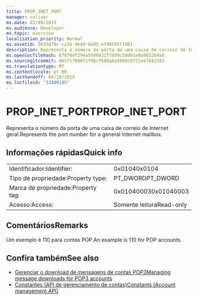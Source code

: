 ```yaml
---
title: PROP_INET_PORT
manager: soliver
ms.date: 03/09/2015
ms.audience: Developer
ms.topic: overview
localization_priority: Normal
ms.assetid: 5633d70c-ca3e-4b9d-8e85-ef98f85f1961
description: Representa o número da porta de uma caixa de correio de Internet geral.
ms.openlocfilehash: b7870df294a5580831ffb99c59d01e8a8652b4a6
ms.sourcegitcommit: 8657170d071f9bcf680aba50b9c07f2a4fb82283
ms.translationtype: MT
ms.contentlocale: pt-BR
ms.lasthandoff: 04/28/2019
ms.locfileid: "33409185"
---
```

# <a name="propinetport"></a><span data-ttu-id="678b7-103">PROP_INET_PORT</span><span class="sxs-lookup"><span data-stu-id="678b7-103">PROP_INET_PORT</span></span>

<span data-ttu-id="678b7-104">Representa o número da porta de uma caixa de correio de Internet geral.</span><span class="sxs-lookup"><span data-stu-id="678b7-104">Represents the port number for a general Internet mailbox.</span></span>
  
## <a name="quick-info"></a><span data-ttu-id="678b7-105">Informações rápidas</span><span class="sxs-lookup"><span data-stu-id="678b7-105">Quick info</span></span>

|||
|:-----|:-----|
|<span data-ttu-id="678b7-106">Identificador:</span><span class="sxs-lookup"><span data-stu-id="678b7-106">Identifier:</span></span>  <br/> |<span data-ttu-id="678b7-107">0x0104</span><span class="sxs-lookup"><span data-stu-id="678b7-107">0x0104</span></span>  <br/> |
|<span data-ttu-id="678b7-108">Tipo de propriedade:</span><span class="sxs-lookup"><span data-stu-id="678b7-108">Property type:</span></span>  <br/> |<span data-ttu-id="678b7-109">PT_DWORD</span><span class="sxs-lookup"><span data-stu-id="678b7-109">PT_DWORD</span></span>  <br/> |
|<span data-ttu-id="678b7-110">Marca de propriedade:</span><span class="sxs-lookup"><span data-stu-id="678b7-110">Property tag:</span></span>  <br/> |<span data-ttu-id="678b7-111">0x01040003</span><span class="sxs-lookup"><span data-stu-id="678b7-111">0x01040003</span></span>  <br/> |
|<span data-ttu-id="678b7-112">Acesso:</span><span class="sxs-lookup"><span data-stu-id="678b7-112">Access:</span></span>  <br/> |<span data-ttu-id="678b7-113">Somente leitura</span><span class="sxs-lookup"><span data-stu-id="678b7-113">Read-only</span></span>  <br/> |
   
## <a name="remarks"></a><span data-ttu-id="678b7-114">Comentários</span><span class="sxs-lookup"><span data-stu-id="678b7-114">Remarks</span></span>

<span data-ttu-id="678b7-115">Um exemplo é 110 para contas POP.</span><span class="sxs-lookup"><span data-stu-id="678b7-115">An example is 110 for POP accounts.</span></span>
  
## <a name="see-also"></a><span data-ttu-id="678b7-116">Confira também</span><span class="sxs-lookup"><span data-stu-id="678b7-116">See also</span></span>

- [<span data-ttu-id="678b7-117">Gerenciar o download de mensagens de contas POP3</span><span class="sxs-lookup"><span data-stu-id="678b7-117">Managing message downloads for POP3 accounts</span></span>](managing-message-downloads-for-pop3-accounts.md) 
- [<span data-ttu-id="678b7-118">Constantes (API de gerenciamento de contas)</span><span class="sxs-lookup"><span data-stu-id="678b7-118">Constants (Account management API)</span></span>](constants-account-management-api.md)

